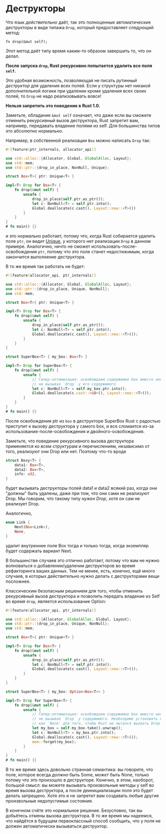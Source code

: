 # Деструкторы

Что язык *действительно* даёт, так это полноценные автоматические деструкторы в виде типажа `Drop`, который предоставляет следующий метод:

<!-- ignore: function header -->

```rust,ignore
fn drop(&mut self);
```

Этот метод даёт типу время каким-то образом завершить то, что он делал.

**После запуска `drop`, Rust рекурсивно попытается удалить все поля `self`.**

Это удобная возможность, позволяющая не писать *рутинный деструктор* для удаления всех полей. Если у структуры нет никакой дополнительной логики при удалении кроме удаления всех своих полей, то `Drop` не надо реализовывать вовсе!

**Нельзя запретить это поведение в Rust 1.0.**

Заметьте, обладание `&mut self` означает, что даже если вы сможете отменить рекурсивный вызов деструктора, Rust запретит вам, например, передавать владение полями из self. Для большинства типов это абсолютно нормально.

Например, в собственной реализации `Box` можно написать `Drop` так:

```rust
#![feature(ptr_internals, allocator_api)]

use std::alloc::{Allocator, Global, GlobalAlloc, Layout};
use std::mem;
use std::ptr::{drop_in_place, NonNull, Unique};

struct Box<T>{ ptr: Unique<T> }

impl<T> Drop for Box<T> {
    fn drop(&mut self) {
        unsafe {
            drop_in_place(self.ptr.as_ptr());
            let c: NonNull<T> = self.ptr.into();
            Global.deallocate(c.cast(), Layout::new::<T>())
        }
    }
}
# fn main() {}
```

и это нормально работает, потому что, когда Rust собирается удалить поле `ptr`, он видит [Unique], у которого нет реализации `Drop` в данном примере. Аналогично, ничто не сможет использовать-после-освобождения `ptr`, потому что это поле станет недостижимым, когда закончится выполнение деструктора.

В то же время так работать не будет:

```rust
#![feature(allocator_api, ptr_internals)]

use std::alloc::{Allocator, Global, GlobalAlloc, Layout};
use std::ptr::{drop_in_place, Unique, NonNull};
use std::mem;

struct Box<T>{ ptr: Unique<T> }

impl<T> Drop for Box<T> {
    fn drop(&mut self) {
        unsafe {
            drop_in_place(self.ptr.as_ptr());
            let c: NonNull<T> = self.ptr.into();
            Global.deallocate(c.cast(), Layout::new::<T>());
        }
    }
}

struct SuperBox<T> { my_box: Box<T> }

impl<T> Drop for SuperBox<T> {
    fn drop(&mut self) {
        unsafe {
            // Гипер-оптимизация: освобождаем содержимое box вместо него,
            // не вызывая `drop` у его содержимого
            let c: NonNull<T> = self.my_box.ptr.into();
            Global.deallocate(c.cast::<u8>(), Layout::new::<T>());
        }
    }
}
# fn main() {}
```

После освобождения ptr из `box` в деструкторе SuperBox Rust с радостью приступит к вызову деструктора у самого box, и все сломается из-за использования-после-освобождения и двойного-освобождения.

Заметьте, что поведение рекурсивного вызова деструктора применяется ко всем структурам и перечислениям, независимо от того, реализуют они Drop или нет. Поэтому что-то вроде

```rust
struct Boxy<T> {
    data1: Box<T>,
    data2: Box<T>,
    info: u32,
}
```

будет вызывать деструкторы полей data1 и data2 всякий раз, когда они "должны" быть удалены, даже при том, что они сами не реализуют Drop. Мы говорим, что такому типу *нужен Drop*, хотя он сам не реализует Drop.

Аналогично,

```rust
enum Link {
    Next(Box<Link>),
    None,
}
```

удалит внутреннее поле Box тогда и только тогда, когда экземпляр будет содержать вариант Next.

В большинстве случаев это отлично работает, потому что вам не нужно волноваться о добавлении/удалении деструкторов во время рефакторинга ваших данных. Тем не менее, есть, конечно, ещё много случаев, в которых действительно нужно делать с деструкторами вещи посложнее.

Классическим безопасным решением для того, чтобы отменить рекурсивный вызов деструктора и позволить передать владение из Self во время `drop`, является использование Option:

```rust
#![feature(allocator_api, ptr_internals)]

use std::alloc::{Allocator, GlobalAlloc, Global, Layout};
use std::ptr::{drop_in_place, Unique, NonNull};
use std::mem;

struct Box<T>{ ptr: Unique<T> }

impl<T> Drop for Box<T> {
    fn drop(&mut self) {
        unsafe {
            drop_in_place(self.ptr.as_ptr());
            let c: NonNull<T> = self.ptr.into();
            Global.deallocate(c.cast(), Layout::new::<T>());
        }
    }
}

struct SuperBox<T> { my_box: Option<Box<T>> }

impl<T> Drop for SuperBox<T> {
    fn drop(&mut self) {
        unsafe {
            // Гипер-оптимизация: освобождаем содержимое box вместо него,
            // не вызывая `drop` у содержимого. Необходимо установить поля `box`
            // как `None` для того, чтобы Rust не пытался вызвать Drop у них.
            let my_box = self.my_box.take().unwrap();
            let c: NonNull<T> = my_box.ptr.into();
            Global.deallocate(c.cast(), Layout::new::<T>());
            mem::forget(my_box);
        }
    }
}
# fn main() {}
```

В то же время здесь довольно странная семантика: вы говорите, что поле, которое всегда *должно* быть Some, *может* быть None, только потому что это произошло в деструкторе. Конечно, в этом, наоборот, большой смысл: вы можете вызывать произвольные методы у self во время вызова деструктора, а после деинициализации поля это будет делать запрещено. Хотя это и не запретит вам создавать любые другие произвольные недопустимые состояния.

В конечном счёте это нормальное решение. Безусловно, так вы добьётесь отмены вызова деструктора. В то же время мы надеемся, что найдётся в будущем первоклассный способ сообщить, что у поля не должен автоматически вызываться деструктор.


[Unique]: phantom-data.html